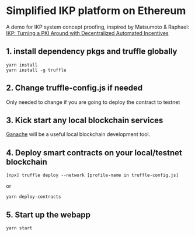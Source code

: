 # Simplified IKP platform on Ethereum
A demo for IKP system concept proofing, inspired by Matsumoto & Raphael: [IKP: Turning a PKI Around with Decentralized Automated Incentives](https://ieeexplore.ieee.org/document/7958590)


## 1. install dependency pkgs and truffle globally

```
yarn install
yarn install -g truffle
```

## 2. Change truffle-config.js if needed

Only needed to change if you are going to deploy the contract to testnet

## 3. Kick start any local blockchain services

[Ganache](https://www.trufflesuite.com/ganache) will be a useful local blockchain development tool.

## 4. Deploy smart contracts on your local/testnet blockchain
```
[npx] truffle deploy --network [profile-name in truffle-config.js]
```
or
```
yarn deploy-contracts
```
## 5. Start up the webapp
```
yarn start
```
